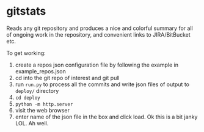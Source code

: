 # gitstats

Reads any git repository and produces a nice and colorful summary for all of ongoing work in the repository, and convenient links to JIRA/BitBucket etc.

To get working:

1. create a repos json configuration file by following the example in example_repos.json
2. cd into the git repo of interest and git pull
3. run `run.py` to process all the commits and write json files of output to `deploy/` directory
4. `cd deploy`
5. `python -m http.server`
6. visit the web browser
7. enter name of the json file in the box and click load. Ok this is a bit janky LOL. Ah well.